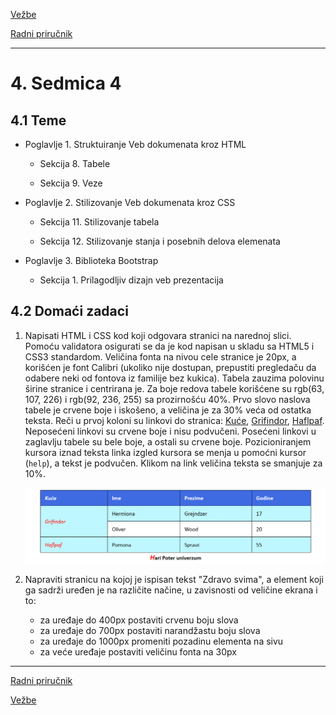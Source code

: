 [Vežbe](../../../README.md)

[Radni priručnik](../../README.md)

-----

# 4. Sedmica 4

## 4.1 Teme

- Poglavlje 1. Struktuiranje Veb dokumenata kroz HTML

   - Sekcija 8. Tabele

   - Sekcija 9. Veze

- Poglavlje 2. Stilizovanje Veb dokumenata kroz CSS

   - Sekcija 11. Stilizovanje tabela

   - Sekcija 12. Stilizovanje stanja i posebnih delova elemenata

- Poglavlje 3. Biblioteka Bootstrap

   - Sekcija 1. Prilagodljiv dizajn veb prezentacija

## 4.2 Domaći zadaci

1. Napisati HTML i CSS kod koji odgovara stranici na narednoj slici. Pomoću validatora osigurati se da je kod napisan u skladu sa HTML5 i CSS3 standardom. Veličina fonta na nivou cele stranice je 20px, a korišćen je font Calibri (ukoliko nije dostupan, prepustiti pregledaču da odabere neki od fontova iz familije bez kukica). Tabela zauzima polovinu širine stranice i centrirana je. Za boje redova tabele korišćene su  rgb(63, 107, 226) i  rgb(92, 236, 255) sa prozirnošću 40%. Prvo slovo naslova tabele je crvene boje i iskošeno, a veličina je za 30% veća od ostatka teksta. Reči u prvoj koloni su linkovi do stranica: [Kuće](https://harrypotter.fandom.com/wiki/Hogwarts_Houses), [Grifindor](https://harrypotter.fandom.com/wiki/Gryffindor), [Haflpaf](https://harrypotter.fandom.com/wiki/Hufflepuff). Neposećeni linkovi su crvene boje i nisu podvučeni. Posećeni linkovi u zaglavlju tabele su bele boje, a ostali su crvene boje. Pozicioniranjem kursora iznad teksta linka izgled kursora se menja u pomoćni kursor (`help`), a tekst je podvučen. Klikom na link veličina teksta se smanjuje za 10%.

   <img style="max-width: 100%;" src="./Slike/zadatak1.png" alt="Zadatak1">

2. Napraviti stranicu na kojoj je ispisan tekst "Zdravo svima", a element koji ga sadrži uređen je na različite načine, u zavisnosti od veličine ekrana i to:
	-  za uređaje do 400px postaviti crvenu boju slova
	-  za uređaje do 700px postaviti narandžastu boju slova
	-  za uređaje do 1000px promeniti pozadinu elementa na sivu
	-  za veće uređaje postaviti veličinu fonta na 30px

-----

[Radni priručnik](../../README.md)

[Vežbe](../../../README.md)

<!--
<table><tr><td>
<img src="./Slike/.png" alt="">
</td></tr></table>
-->
